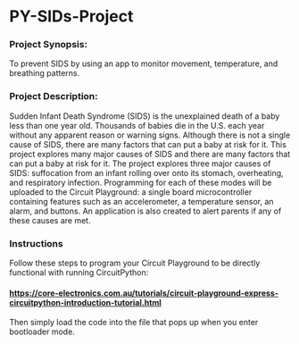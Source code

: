 # PY-SIDs-Project
### Project Synopsis:
To prevent SIDS by using an app to monitor movement, temperature, and breathing patterns.

### Project Description:
Sudden Infant Death Syndrome (SIDS) is the unexplained death of a baby less than one year old. Thousands of babies die in the U.S. each year without any apparent reason or warning signs. Although there is not a single cause of SIDS, there are many factors that can put a baby at risk for it. This project explores many major causes of SIDS and there are many factors that can put a baby at risk for it. The project explores three major causes of SIDS: suffocation from an infant rolling over onto its stomach, overheating, and respiratory infection. Programming for each of these modes will be uploaded to the Circuit Playground: a single board microcontroller containing features such as an accelerometer, a temperature sensor, an alarm, and buttons. An application is also created to alert parents if any of these causes are met.

### Instructions
Follow these steps to program your Circuit Playground to be directly functional with running CircuitPython: 
#### https://core-electronics.com.au/tutorials/circuit-playground-express-circuitpython-introduction-tutorial.html
Then simply load the code into the file that pops up when you enter bootloader mode.
